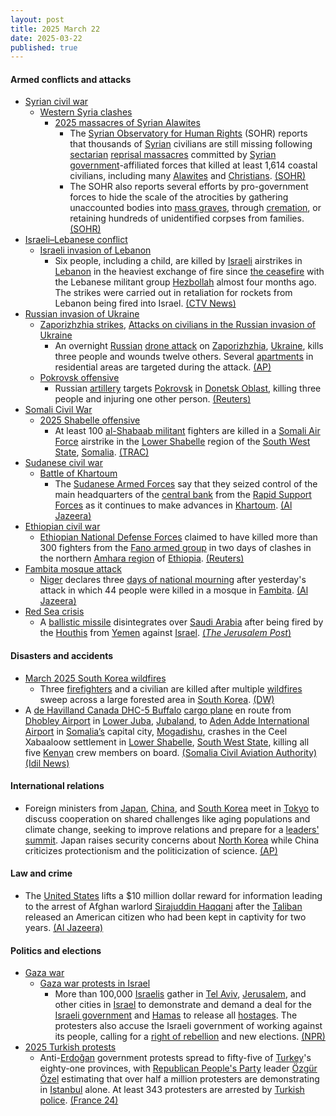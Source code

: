 ```yaml
---
layout: post
title: 2025 March 22
date: 2025-03-22
published: true
---
```



#### Armed conflicts and attacks

* [Syrian civil war](https://en.wikipedia.org/wiki/Syrian_civil_war "Syrian civil war")
  * [Western Syria clashes](https://en.wikipedia.org/wiki/Western_Syria_clashes_%28December_2024%E2%80%93present%29 "Western Syria clashes (December 2024–present)")
    * [2025 massacres of Syrian Alawites](https://en.wikipedia.org/wiki/2025_massacres_of_Syrian_Alawites "2025 massacres of Syrian Alawites")
      * The [Syrian Observatory for Human Rights](https://en.wikipedia.org/wiki/Syrian_Observatory_for_Human_Rights "Syrian Observatory for Human Rights") (SOHR) reports that thousands of [Syrian](https://en.wikipedia.org/wiki/Syrians "Syrians") civilians are still missing following [sectarian](https://en.wikipedia.org/wiki/Sectarianism_and_minorities_in_the_Syrian_civil_war "Sectarianism and minorities in the Syrian civil war") [reprisal massacres](https://en.wikipedia.org/wiki/Extrajudicial_killing "Extrajudicial killing") committed by [Syrian government](https://en.wikipedia.org/wiki/Government_of_Syria "Government of Syria")-affiliated forces that killed at least 1,614 coastal civilians, including many [Alawites](https://en.wikipedia.org/wiki/Alawites "Alawites") and [Christians](https://en.wikipedia.org/wiki/Christianity_in_Syria "Christianity in Syria"). [(SOHR)](https://www.syriahr.com/%D8%A2%D9%84%D8%A7%D9%81-%D8%A7%D9%84%D9%85%D9%81%D9%82%D9%88%D8%AF%D9%8A%D9%86-%D9%88%D9%85%D8%A6%D8%A7%D8%AA-%D8%A7%D9%84%D8%AC%D8%AB%D8%AB-%D8%A7%D9%84%D9%85%D8%AC%D9%87%D9%88%D9%84%D8%A9-%D9%85/754056/)
      * The SOHR also reports several efforts by pro-government forces to hide the scale of the atrocities by gathering unaccounted bodies into [mass graves](https://en.wikipedia.org/wiki/Mass_graves_in_Syria "Mass graves in Syria"), through [cremation](https://en.wikipedia.org/wiki/Cremation "Cremation"), or retaining hundreds of unidentified corpses from families. [(SOHR)](https://www.syriahr.com/%D8%A2%D9%84%D8%A7%D9%81-%D8%A7%D9%84%D9%85%D9%81%D9%82%D9%88%D8%AF%D9%8A%D9%86-%D9%88%D9%85%D8%A6%D8%A7%D8%AA-%D8%A7%D9%84%D8%AC%D8%AB%D8%AB-%D8%A7%D9%84%D9%85%D8%AC%D9%87%D9%88%D9%84%D8%A9-%D9%85/754056/)
* [Israeli–Lebanese conflict](https://en.wikipedia.org/wiki/Israeli%E2%80%93Lebanese_conflict "Israeli–Lebanese conflict")
  * [Israeli invasion of Lebanon](https://en.wikipedia.org/wiki/Israeli_invasion_of_Lebanon_%282024%E2%80%93present%29 "Israeli invasion of Lebanon (2024–present)")
    * Six people, including a child, are killed by [Israeli](https://en.wikipedia.org/wiki/Israel "Israel") airstrikes in [Lebanon](https://en.wikipedia.org/wiki/Lebanon "Lebanon") in the heaviest exchange of fire since [the ceasefire](https://en.wikipedia.org/wiki/2024_Israel%E2%80%93Lebanon_ceasefire_agreement "2024 Israel–Lebanon ceasefire agreement") with the Lebanese militant group [Hezbollah](https://en.wikipedia.org/wiki/Hezbollah "Hezbollah") almost four months ago. The strikes were carried out in retaliation for rockets from Lebanon being fired into Israel. [(CTV News)](https://www.ctvnews.ca/world/israel-hamas-war/article/israel-fires-on-lebanon-in-response-to-rockets-fired-at-israeli-targets/)
* [Russian invasion of Ukraine](https://en.wikipedia.org/wiki/Russian_invasion_of_Ukraine "Russian invasion of Ukraine")
  * [Zaporizhzhia strikes](https://en.wikipedia.org/wiki/Zaporizhzhia_strikes_%282022%E2%80%93present%29 "Zaporizhzhia strikes (2022–present)"), [Attacks on civilians in the Russian invasion of Ukraine](https://en.wikipedia.org/wiki/Attacks_on_civilians_in_the_Russian_invasion_of_Ukraine "Attacks on civilians in the Russian invasion of Ukraine")
    * An overnight [Russian](https://en.wikipedia.org/wiki/Russian_Armed_Forces "Russian Armed Forces") [drone attack](https://en.wikipedia.org/wiki/Drone_attack "Drone attack") on [Zaporizhzhia](https://en.wikipedia.org/wiki/Zaporizhzhia "Zaporizhzhia"), [Ukraine](https://en.wikipedia.org/wiki/Ukraine "Ukraine"), kills three people and wounds twelve others. Several [apartments](https://en.wikipedia.org/wiki/Apartment "Apartment") in residential areas are targeted during the attack. [(AP)](https://apnews.com/article/russia-ukraine-war-ceasefire-drones-zaporizhzhia-84dab972755f90ad7592a2a13758ed9c)
  * [Pokrovsk offensive](https://en.wikipedia.org/wiki/Pokrovsk_offensive "Pokrovsk offensive")
    * Russian [artillery](https://en.wikipedia.org/wiki/Artillery "Artillery") targets [Pokrovsk](https://en.wikipedia.org/wiki/Pokrovsk "Pokrovsk") in [Donetsk Oblast](https://en.wikipedia.org/wiki/Donetsk_Oblast "Donetsk Oblast"), killing three people and injuring one other person. [(Reuters)](https://www.reuters.com/world/europe/russian-shelling-kills-three-pokrovsk-ukraines-east-governor-says-2025-03-22/)
* [Somali Civil War](https://en.wikipedia.org/wiki/Somali_Civil_War_%282009%E2%80%93present%29 "Somali Civil War (2009–present)")
  * [2025 Shabelle offensive](https://en.wikipedia.org/wiki/2025_Shabelle_offensive "2025 Shabelle offensive")
    * At least 100 [al-Shabaab militant](https://en.wikipedia.org/wiki/Al-Shabaab_militant "Al-Shabaab militant") fighters are killed in a [Somali Air Force](https://en.wikipedia.org/wiki/Somali_Air_Force "Somali Air Force") airstrike in the [Lower Shabelle](https://en.wikipedia.org/wiki/Lower_Shabelle "Lower Shabelle") region of the [South West State](https://en.wikipedia.org/wiki/South_West_State_of_Somalia "South West State of Somalia"), [Somalia](https://en.wikipedia.org/wiki/Somalia "Somalia"). [(TRAC)](https://trackingterrorism.org/chatter/somali-air-force-conducts-airstrike-in-lower-shabelle-somalia/)
* [Sudanese civil war](https://en.wikipedia.org/wiki/Sudanese_civil_war_%282023%E2%80%93present%29 "Sudanese civil war (2023–present)")
  * [Battle of Khartoum](https://en.wikipedia.org/wiki/Battle_of_Khartoum_%282023%E2%80%93present%29 "Battle of Khartoum (2023–present)")
    * The [Sudanese Armed Forces](https://en.wikipedia.org/wiki/Sudanese_Armed_Forces "Sudanese Armed Forces") say that they seized control of the main headquarters of the [central bank](https://en.wikipedia.org/wiki/Central_Bank_of_Sudan "Central Bank of Sudan") from the [Rapid Support Forces](https://en.wikipedia.org/wiki/Rapid_Support_Forces "Rapid Support Forces") as it continues to make advances in [Khartoum](https://en.wikipedia.org/wiki/Khartoum "Khartoum"). [(Al Jazeera)](https://www.aljazeera.com/news/2025/3/22/sudans-army-seizes-control-of-central-bank-amid-steady-gains-in-khartoum)
* [Ethiopian civil war](https://en.wikipedia.org/wiki/Ethiopian_civil_conflict_%282018%E2%80%93present%29 "Ethiopian civil conflict (2018–present)")
  * [Ethiopian National Defense Forces](https://en.wikipedia.org/wiki/Ethiopian_National_Defense_Forces "Ethiopian National Defense Forces") claimed to have killed more than 300 fighters from the [Fano armed group](https://en.wikipedia.org/wiki/FANO "FANO") in two days of clashes in the northern [Amhara region](https://en.wikipedia.org/wiki/Amhara_region "Amhara region") of [Ethiopia](https://en.wikipedia.org/wiki/Ethiopia "Ethiopia"). [(Reuters)](https://www.reuters.com/world/africa/ethiopias-army-says-it-killed-more-than-300-fano-militiamen-two-days-fighting-2025-03-22/)
* [Fambita mosque attack](https://en.wikipedia.org/wiki/Fambita_mosque_attack "Fambita mosque attack")
  * [Niger](https://en.wikipedia.org/wiki/Niger "Niger") declares three [days of national mourning](https://en.wikipedia.org/wiki/List_of_national_days_of_mourning_%282020%E2%80%93present%29#2025 "List of national days of mourning (2020–present)") after yesterday's attack in which 44 people were killed in a mosque in [Fambita](https://en.wikipedia.org/wiki/Fambita "Fambita"). [(Al Jazeera)](https://www.aljazeera.com/news/2025/3/22/niger-declares-three-days-of-mourning-after-mosque-attack-leaves-44-dead)
* [Red Sea crisis](https://en.wikipedia.org/wiki/Red_Sea_crisis "Red Sea crisis")
  * A [ballistic missile](https://en.wikipedia.org/wiki/Ballistic_missile "Ballistic missile") disintegrates over [Saudi Arabia](https://en.wikipedia.org/wiki/Saudi_Arabia "Saudi Arabia") after being fired by the [Houthis](https://en.wikipedia.org/wiki/Houthi "Houthi") from [Yemen](https://en.wikipedia.org/wiki/Yemen "Yemen") against [Israel](https://en.wikipedia.org/wiki/Israel "Israel"). [(*The Jerusalem Post*)](https://www.jpost.com/breaking-news/article-847129)

#### Disasters and accidents

* [March 2025 South Korea wildfires](https://en.wikipedia.org/wiki/March_2025_South_Korea_wildfires "March 2025 South Korea wildfires")
  * Three [firefighters](https://en.wikipedia.org/wiki/Firefighter "Firefighter") and a civilian are killed after multiple [wildfires](https://en.wikipedia.org/wiki/Wildfire "Wildfire") sweep across a large forested area in [South Korea](https://en.wikipedia.org/wiki/South_Korea "South Korea"). [(DW)](https://www.dw.com/en/wildfires-in-south-korea-turn-deadly-prompt-evacuations/a-72005968)
* A [de Havilland Canada DHC-5 Buffalo](https://en.wikipedia.org/wiki/De_Havilland_Canada_DHC-5_Buffalo "De Havilland Canada DHC-5 Buffalo") [cargo plane](https://en.wikipedia.org/wiki/Cargo_plane "Cargo plane") en route from [Dhobley Airport](https://en.wikipedia.org/wiki/List_of_airports_in_Somalia "List of airports in Somalia") in [Lower Juba](https://en.wikipedia.org/wiki/Lower_Juba "Lower Juba"), [Jubaland](https://en.wikipedia.org/wiki/Jubaland "Jubaland"), to [Aden Adde International Airport](https://en.wikipedia.org/wiki/Aden_Adde_International_Airport "Aden Adde International Airport") in [Somalia’s](https://en.wikipedia.org/wiki/Somalia "Somalia") capital city, [Mogadishu](https://en.wikipedia.org/wiki/Mogadishu "Mogadishu"), crashes in the Ceel Xabaaloow settlement in [Lower Shabelle](https://en.wikipedia.org/wiki/Lower_Shabelle "Lower Shabelle"), [South West State](https://en.wikipedia.org/wiki/South_West_State_of_Somalia "South West State of Somalia"), killing all five [Kenyan](https://en.wikipedia.org/wiki/Kenya "Kenya") crew members on board. [(Somalia Civil Aviation Authority)](https://www.facebook.com/photo.php?fbid=973579984959953&set=a.233160055668620&type=3&ref=embed_page) [(Idil News)](https://www.idilnews.com/cargo-plane-crashes-ceel-xabaaloow-in-lower-shabelle-emergency-team-responds/)

#### International relations

* Foreign ministers from [Japan](https://en.wikipedia.org/wiki/Japan "Japan"), [China](https://en.wikipedia.org/wiki/China "China"), and [South Korea](https://en.wikipedia.org/wiki/South_Korea "South Korea") meet in [Tokyo](https://en.wikipedia.org/wiki/Tokyo "Tokyo") to discuss cooperation on shared challenges like aging populations and climate change, seeking to improve relations and prepare for a [leaders' summit](https://en.wikipedia.org/wiki/China%E2%80%93Japan%E2%80%93South_Korea_trilateral_summit "China–Japan–South Korea trilateral summit"). Japan raises security concerns about [North Korea](https://en.wikipedia.org/wiki/North_Korea "North Korea") while China criticizes protectionism and the politicization of science. [(AP)](https://apnews.com/article/japan-china-south-korea-foreign-ministers-313665d1a611abeb42180245d7e167f1)

#### Law and crime

* The [United States](https://en.wikipedia.org/wiki/United_States "United States") lifts a $10 million dollar reward for information leading to the arrest of Afghan warlord [Sirajuddin Haqqani](https://en.wikipedia.org/wiki/Sirajuddin_Haqqani "Sirajuddin Haqqani") after the [Taliban](https://en.wikipedia.org/wiki/Taliban "Taliban") released an American citizen who had been kept in captivity for two years. [(Al Jazeera)](https://www.aljazeera.com/news/2025/3/22/us-lifts-10m-reward-for-major-taliban-leader-haqqani)

#### Politics and elections

* [Gaza war](https://en.wikipedia.org/wiki/Gaza_war "Gaza war")
  * [Gaza war protests in Israel](https://en.wikipedia.org/wiki/Gaza_war_protests_in_Israel "Gaza war protests in Israel")
    * More than 100,000 [Israelis](https://en.wikipedia.org/wiki/Israelis "Israelis") gather in [Tel Aviv](https://en.wikipedia.org/wiki/Tel_Aviv "Tel Aviv"), [Jerusalem](https://en.wikipedia.org/wiki/Jerusalem "Jerusalem"), and other cities in [Israel](https://en.wikipedia.org/wiki/Israel "Israel") to demonstrate and demand a deal for the [Israeli government](https://en.wikipedia.org/wiki/Israeli_government "Israeli government") and [Hamas](https://en.wikipedia.org/wiki/Hamas "Hamas") to release all [hostages](https://en.wikipedia.org/wiki/Gaza_war_hostage_crisis "Gaza war hostage crisis"). The protesters also accuse the Israeli government of working against its people, calling for a [right of rebellion](https://en.wikipedia.org/wiki/Right_of_rebellion "Right of rebellion") and new elections. [(NPR)](https://www.npr.org/2025/03/25/nx-s1-5339490/israel-protests-netanyahu-hostages-gaza-war)
* [2025 Turkish protests](https://en.wikipedia.org/wiki/2025_Turkish_protests "2025 Turkish protests")
  * Anti-[Erdoğan](https://en.wikipedia.org/wiki/Recep_Tayyip_Erdo%C4%9Fan "Recep Tayyip Erdoğan") government protests spread to fifty-five of [Turkey](https://en.wikipedia.org/wiki/Turkey "Turkey")'s eighty-one provinces, with [Republican People's Party](https://en.wikipedia.org/wiki/Republican_People%27s_Party "Republican People's Party") leader [Özgür Özel](https://en.wikipedia.org/wiki/%C3%96zg%C3%BCr_%C3%96zel "Özgür Özel") estimating that over half a million protesters are demonstrating in [Istanbul](https://en.wikipedia.org/wiki/Istanbul "Istanbul") alone. At least 343 protesters are arrested by [Turkish police](https://en.wikipedia.org/wiki/General_Directorate_of_Security_%28Turkey%29 "General Directorate of Security (Turkey)"). [(France 24)](https://www.france24.com/en/live-news/20250322-more-than-340-held-after-mass-protests-in-turkey)
